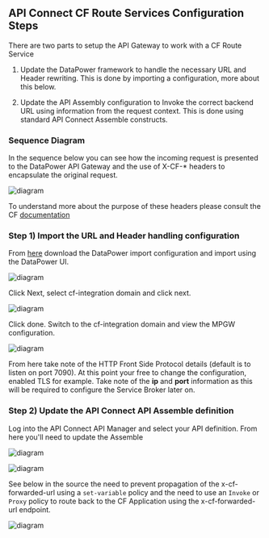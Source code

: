 ## API Connect CF Route Services Configuration Steps

There are two parts to setup the API Gateway to work with a CF Route Service

1) Update the DataPower framework to handle the necessary URL and Header rewriting. This is done by importing a configuration, more about this below.

2) Update the API Assembly configuration to Invoke the correct backend URL using information from the request context. This is done using standard API Connect Assemble constructs.


### Sequence Diagram

In the sequence below you can see how the incoming request is presented to the DataPower API Gateway and the use of X-CF-* headers to encapsulate the original request.

![diagram](https://raw.githubusercontent.com/ibm-apiconnect/cf-service-broker/master/datapower/api-connect-cf-route-seq.png "API Gateway CF Route Sequence")

To understand more about the purpose of these headers please consult the CF [documentation](https://docs.cloudfoundry.org/services/route-services.html)

### Step 1) Import the URL and Header handling configuration

From [here](https://raw.githubusercontent.com/ibm-apiconnect/cf-service-broker/master/datapower/cf-integration.zip) download the DataPower import configuration and import using the DataPower UI.

![diagram](https://raw.githubusercontent.com/ibm-apiconnect/cf-service-broker/master/datapower/api-connect-cf-route-import-1.png "API Gateway CF Route Sequence")

Click Next, select cf-integration domain and click next.

![diagram](https://raw.githubusercontent.com/ibm-apiconnect/cf-service-broker/master/datapower/api-connect-cf-route-import-2.png "API Gateway CF Route Sequence")

Click done. Switch to the cf-integration domain and view the MPGW configuration.

![diagram](https://raw.githubusercontent.com/ibm-apiconnect/cf-service-broker/master/datapower/api-connect-cf-route-import-3.png "API Gateway CF Route Sequence")

From here take note of the HTTP Front Side Protocol details (default is to listen on port 7090). At this point your free to change the configuration, enabled TLS for example. Take note of the **ip** and **port** information as this will be required to configure the Service Broker later on.

### Step 2) Update the API Connect API Assemble definition

Log into the API Connect API Manager and select your API definition. From here you'll need to update the Assemble

![diagram](https://raw.githubusercontent.com/ibm-apiconnect/cf-service-broker/master/datapower/api-connect-cf-route-assemble-1.png "API Assemble")

![diagram](https://raw.githubusercontent.com/ibm-apiconnect/cf-service-broker/master/datapower/api-connect-cf-route-assemble-2.png "API Assemble")

See below in the source the need to prevent propagation of the x-cf-forwarded-url using a `set-variable` policy and the need to use an `Invoke` or `Proxy` policy to route back to the CF Application using the x-cf-forwarded-url endpoint.

![diagram](https://raw.githubusercontent.com/ibm-apiconnect/cf-service-broker/master/datapower/api-connect-cf-route-assemble-3.png "API Assemble")
